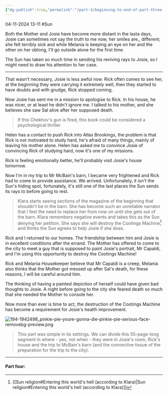 ```yaml
---
{"dg-publish":true,"permalink":"/part-3/beginning-to-end-of-part-three-pages-89-to-144/"}
---
```


04-11-2024 13-11
#Sun 

Both the Mother and Josie have become more distant in the lasta days, Josie can sometimes not say the truth to me now, her smiles are,, different; she felt terribly sick and while Melania is keeping an eye on her and the other on her oblong, I'll go outside alone for the first time.

The Sun has taken so much time in sending his reviving rays to Josie, so I might need to draw his attention to her case.

___

That wasn't necessary, Josie is less awful now. Rick often comes to see her, at the beginning they were carrying it extremely well, then they started to have doubts and with grudge, Rick stopped coming.

Now Josie has sent me in a mission to apologise to Rick. In his house, he was nicer, or at least he didn't ignore me. I talked to his mother, and she believes she saw Sal alive after her supposed death.

> If this Chekhov's gun is fired, this book could be considered a  psychological thriller

Helen has a contact to push Rick into Atlas Brookings, the problem is that Rick is not motivated to study hard, he's afraid of many things, mainly of leaving his mother alone. Helen has asked me to convince Josie of convincing Rick of studying hard, now it's one of my missions.

Rick is feeling emotionally better, he'll probably visit Josie's house tomorrow.

Now I'm in my trip to Mr McBain's barn, I became very frightened and Rick had to come to provide assistance. We arrived. Unfortunately, it isn't the Sun's hiding spot, fortunately, it's still one of the last places the Sun sends its rays to before going to rest.

> Klara starts seeing sections of the magazine of the beginning that shouldn't be in the barn. She has become such an unreliable narrator that I feel the need to replace her from now on until she gets out of the barn.
> Klara remembers negative events and takes this as the Sun denying her petition. She says she will destroy the Cootings Machine[^1] and thinks the Sun agrees to help Josie if she does.

Rick and I returned to our homes. The friendship between him and Josie is in excellent conditions after the errand. The Mother has offered to come to the city to meet a guy that is supposed to paint Josie's portrait, Mr Capaldi, and I'm using this opportunity to destroy the Cootings Machine!

Rick and Melania Housekeeper believe that Mr Capaldi is a creep, Melania also thinks that the Mother got messed up after Sal's death, for these reasons, I will be careful around him.

The thinking of having a painted depiction of herself could have given bad thoughts to Josie. A night before going to the city she feared death so much that she needed the Mother to console her.

Now more than ever is time to act, the destruction of the Cootings Machine has become a requirement for Josie's health improvement.

![194-1942498_pinkie-pie-youre-gonna-die-pinkie-pie-serious-face-removebg-preview.png](/img/user/Archives/194-1942498_pinkie-pie-youre-gonna-die-pinkie-pie-serious-face-removebg-preview.png)

> This part was simple in its settings. We can divide this 55-page-long segment in where - yes, not when - they were in Josie's room, Rick's house and the trip to McBain's barn (and the connective tissue of the preparation for the trip to the city). 

[^1]: [[Sun religion#Entering this world's hell (according to Klara)\|Sun religion#Entering this world's hell (according to Klara)]]

___
#### Part four:



